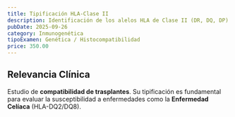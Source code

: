 ```yaml
---
title: Tipificación HLA-Clase II
description: Identificación de los alelos HLA de Clase II (DR, DQ, DP). Crucial para la **compatibilidad en trasplantes** y el estudio de enfermedades autoinmunes.
pubDate: 2025-09-26
category: Inmunogenética
tipoExamen: Genética / Histocompatibilidad
price: 350.00
---
```


## Relevancia Clínica
Estudio de **compatibilidad de trasplantes**. Su tipificación es fundamental para evaluar la susceptibilidad a enfermedades como la **Enfermedad Celíaca** (HLA-DQ2/DQ8).